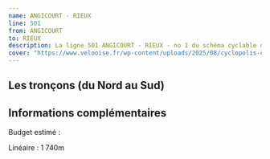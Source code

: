 ```yaml
---
name: ANGICOURT - RIEUX
line: 501
from: ANGICOURT 
to: RIEUX 
description: La ligne 501 ANGICOURT - RIEUX - no 1 du schéma cyclable de la CCPOH  relie ANGICOURT a RIEUX 
cover: "https://www.velooise.fr/wp-content/uploads/2025/08/cyclopolis-ccpoh-1.jpg"
---
```

## Les tronçons (du Nord au Sud)

## Informations complémentaires

Budget estimé : 

Linéaire : 1 740m

